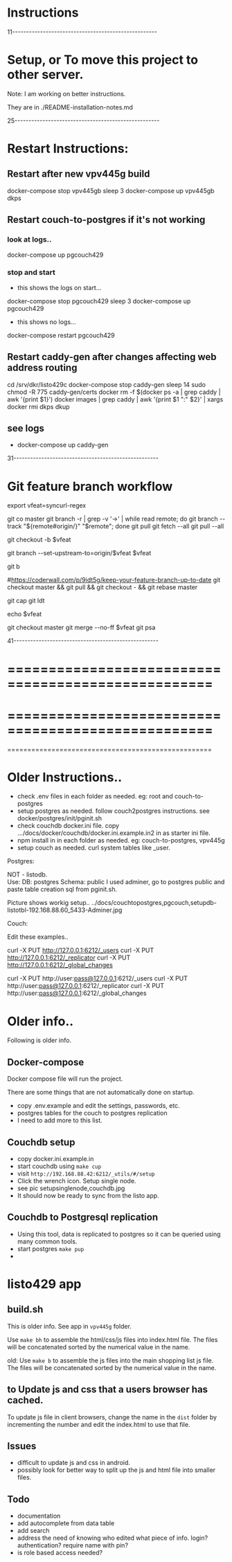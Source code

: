 # Instructions

11----------------------------------------------------

# Setup, or To move this project to other server.

Note: I am working on better instructions.

They are in ./README-installation-notes.md

25----------------------------------------------------

# Restart Instructions:

## Restart after new vpv445g build

docker-compose stop vpv445gb
sleep 3
docker-compose up vpv445gb
dkps

## Restart couch-to-postgres if it's not working

### look at logs..

docker-compose up pgcouch429

### stop and start

- this shows the logs on start...

docker-compose stop pgcouch429
sleep 3
docker-compose up pgcouch429

- this shows no logs...

docker-compose restart pgcouch429

## Restart caddy-gen after changes affecting web address routing

cd /srv/dkr/listo429c
docker-compose stop caddy-gen
sleep 14
sudo chmod -R 775 caddy-gen/certs
docker rm -f $(docker ps -a |    grep caddy       | awk '{print $1}')
docker images | grep caddy | awk '{print $1 ":" $2}' | xargs docker rmi
dkps
dkup

## see logs

- docker-compose up caddy-gen

31----------------------------------------------------

# Git feature branch workflow

export vfeat=syncurl-regex

git co master
git branch -r | grep -v '\->' | while read remote; do git branch --track "${remote#origin/}" "$remote"; done
git pull
git fetch --all
git pull --all

git checkout -b \$vfeat

git branch --set-upstream-to=origin/$vfeat $vfeat
  
git b
  
#https://coderwall.com/p/9idt5g/keep-your-feature-branch-up-to-date
git checkout master && git pull && git checkout - && git rebase master

git cap
git ldt

echo \$vfeat

git checkout master
git merge --no-ff \$vfeat
git psa

41----------------------------------------------------

# ===================================================

# ===================================================

===================================================

# Older Instructions..

- check .env files in each folder as needed. eg: root and couch-to-postgres
- setup postgres as needed. follow couch2postgres instructions. see docker/postgres/init/pginit.sh
- check couchdb docker.ini file. copy .../docs/docker/couchdb/docker.ini.example.in2 in as starter ini file.
- npm install in in each folder as needed. eg: couch-to-postgres, vpv445g
- setup couch as needed. curl system tables like \_user.

Postgres:

NOT - listodb.  
Use: DB: postgres Schema: public
I used adminer, go to postgres public and paste table creation sql from pginit.sh.

Picture shows workig setup..
../docs/couchtopostgres,pgcouch,setupdb-listotbl-192.168.88.60_5433-Adminer.jpg

Couch:

Edit these examples..

curl -X PUT http://127.0.0.1:6212/_users
curl -X PUT http://127.0.0.1:6212/_replicator
curl -X PUT http://127.0.0.1:6212/_global_changes

curl -X PUT http://user:pass@127.0.0.1:6212/_users
curl -X PUT http://user:pass@127.0.0.1:6212/_replicator
curl -X PUT http://user:pass@127.0.0.1:6212/_global_changes

# Older info..

Following is older info.

## Docker-compose

Docker compose file will run the project.

There are some things that are not automatically done on startup.

- copy .env.example and edit the settings, passwords, etc.
- postgres tables for the couch to postgres replication
- I need to add more to this list.

## Couchdb setup

- copy docker.ini.example.in
- start couchdb using `make cup`
- visit `http://192.168.88.42:6212/_utils/#/setup`
- Click the wrench icon. Setup single node.
- see pic setupsinglenode,couchdb.jpg
- It should now be ready to sync from the listo app.

## Couchdb to Postgresql replication

- Using this tool, data is replicated to postgres so it can be queried using many common tools.
- start postgres `make pup`
-

# listo429 app

## build.sh

This is older info. See app in `vpv445g` folder.

Use `make bh` to assemble the html/css/js files into index.html file. The files will be concatenated sorted by the numerical value in the name.

old:
Use `make b` to assemble the js files into the main shopping list js file. The files will be concatenated sorted by the numerical value in the name.

## to Update js and css that a users browser has cached.

To update js file in client browsers, change the name in the `dist` folder by incrementing the number and edit the index.html to use that file.

## Issues

- difficult to update js and css in android.
- possibly look for better way to split up the js and html file into smaller files.

## Todo

- documentation
- add autocomplete from data table
- add search
- address the need of knowing who edited what piece of info. login? authentication? require name with pin?
- is role based access needed?
